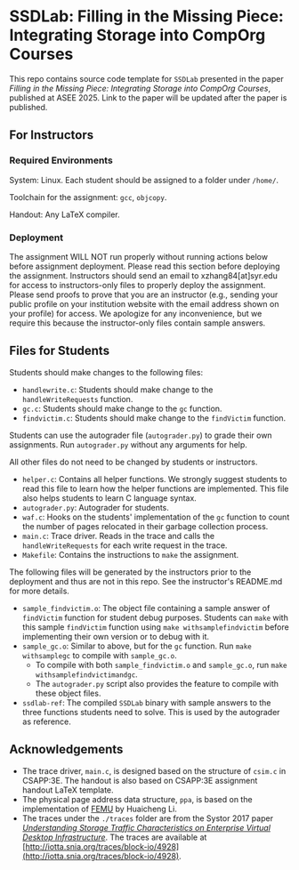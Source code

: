 # SSDLab: Filling in the Missing Piece: Integrating Storage into CompOrg Courses

This repo contains source code template for `SSDLab` presented in the paper _Filling in the Missing Piece: Integrating Storage into CompOrg Courses_, published at ASEE 2025. Link to the paper will be updated after the paper is published.

## For Instructors

### Required Environments

System: Linux. Each student should be assigned to a folder under `/home/`.

Toolchain for the assignment: `gcc`, `objcopy`.

Handout: Any LaTeX compiler.

### Deployment

The assignment WILL NOT run properly without running actions below before assignment deployment. Please read this section before deploying the assignment. Instructors should send an email to xzhang84[at]syr.edu for access to instructors-only files to properly deploy the assignment. Please send proofs to prove that you are an instructor (e.g., sending your public profile on your institution website with the email address shown on your profile) for access. We apologize for any inconvenience, but we require this because the instructor-only files contain sample answers.

## Files for Students

Students should make changes to the following files:

- `handlewrite.c`: Students should make change to the `handleWriteRequests` function.
- `gc.c`: Students should make change to the `gc` function.
- `findvictim.c`: Students should make change to the `findVictim` function.

Students can use the autograder file (`autograder.py`) to grade their own assignments. Run `autograder.py` without any arguments for help.

All other files do not need to be changed by students or instructors.

- `helper.c`: Contains all helper functions. We strongly suggest students to read this file to learn how the helper functions are implemented. This file also helps students to learn C language syntax.
- `autograder.py`: Autograder for students.
- `waf.c`: Hooks on the students' implementation of the `gc` function to count the number of pages relocated in their garbage collection process.
- `main.c`: Trace driver. Reads in the trace and calls the `handleWriteRequests` for each write request in the trace.
- `Makefile`: Contains the instructions to `make` the assignment.

The following files will be generated by the instructors prior to the deployment and thus are not in this repo. See the instructor's README.md for more details.

- `sample_findvictim.o`: The object file containing a sample answer of `findVictim` function for student debug purposes. Students can `make` with this sample `findVictim` function using `make withsamplefindvictim` before implementing their own version or to debug with it.
- `sample_gc.o`: Similar to above, but for the `gc` function. Run `make withsamplegc` to compile with `sample_gc.o`.
  - To compile with both `sample_findvictim.o` and `sample_gc.o`, run `make withsamplefindvictimandgc`.
  - The `autograder.py` script also provides the feature to compile with these object files.
- `ssdlab-ref`: The compiled `SSDLab` binary with sample answers to the three functions students need to solve. This is used by the autograder as reference.

## Acknowledgements

- The trace driver, `main.c`, is designed based on the structure of `csim.c` in CSAPP:3E. The handout is also based on CSAPP:3E assignment handout LaTeX template.
- The physical page address data structure, `ppa`, is based on the implementation of [FEMU](https://github.com/MoatLab/FEMU) by Huaicheng Li.
- The traces under the `./traces` folder are from the Systor 2017 paper _[Understanding Storage Traffic Characteristics on Enterprise Virtual Desktop Infrastructure](https://dl.acm.org/doi/10.1145/3078468.3078479)_. The traces are available at [http://iotta.snia.org/traces/block-io/4928](http://iotta.snia.org/traces/block-io/4928).
